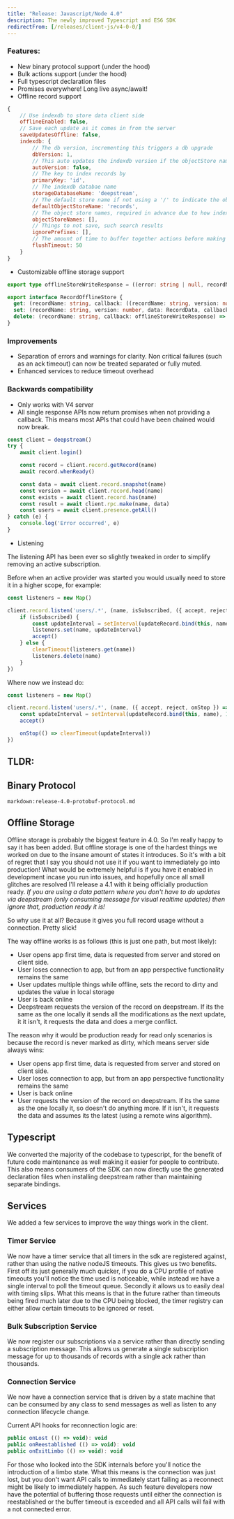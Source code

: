 ```yaml
---
title: "Release: Javascript/Node 4.0" 
description: The newly improved Typescript and ES6 SDK
redirectFrom: [/releases/client-js/v4-0-0/]
---
```


### Features:

- New binary protocol support (under the hood)
- Bulk actions support (under the hood)
- Full typescript declaration files
- Promises everywhere! Long live async/await!
- Offline record support

```JavaScript
{
    // Use indexdb to store data client side
    offlineEnabled: false,
    // Save each update as it comes in from the server
    saveUpdatesOffline: false,
    indexdb: {
        // The db version, incrementing this triggers a db upgrade
        dbVersion: 1,
        // This auto updates the indexdb version if the objectStore names change
        autoVersion: false,
        // The key to index records by
        primaryKey: 'id',
        // The indexdb databae name
        storageDatabaseName: 'deepstream',
        // The default store name if not using a '/' to indicate the object store (example person/uuid)
        defaultObjectStoreName: 'records',
        // The object store names, required in advance due to how indexdb works
        objectStoreNames: [],
        // Things to not save, such search results
        ignorePrefixes: [],
        // The amount of time to buffer together actions before making a request
        flushTimeout: 50
    }
}
```

- Customizable offline storage support

```typescript
export type offlineStoreWriteResponse = ((error: string | null, recordName: string) => void)

export interface RecordOfflineStore {
  get: (recordName: string, callback: ((recordName: string, version: number, data: RecordData) => void)) => void
  set: (recordName: string, version: number, data: RecordData, callback: offlineStoreWriteResponse) => void
  delete: (recordName: string, callback: offlineStoreWriteResponse) => void
}
```

### Improvements

- Separation of errors and warnings for clarity. Non critical failures (such as an ack timeout) can now be treated separated or fully muted.
- Enhanced services to reduce timeout overhead

### Backwards compatibility

- Only works with V4 server
- All single response APIs now return promises when not providing a callback. This means most APIs that could have been chained would now break.

```JavaScript
const client = deepstream()
try {
    await client.login()

    const record = client.record.getRecord(name)
    await record.whenReady()

    const data = await client.record.snapshot(name)
    const version = await client.record.head(name)
    const exists = await client.record.has(name)
    const result = await client.rpc.make(name, data)
    const users = await client.presence.getAll()
} catch (e) {
    console.log('Error occurred', e)
}
```

- Listening

The listening API has been ever so slightly tweaked in order to simplify removing an active subscription.

Before when an active provider was started you would usually need to store it in a higher scope, for example:

```typescript
const listeners = new Map()

client.record.listen('users/.*', (name, isSubscribed, ({ accept, reject }) => {
    if (isSubscribed) {
        const updateInterval = setInterval(updateRecord.bind(this, name), 1000)
        listeners.set(name, updateInterval)
        accept()
    } else {
        clearTimeout(listeners.get(name))
        listeners.delete(name)
    }
})
```

Where now we instead do:

```typescript
const listeners = new Map()

client.record.listen('users/.*', (name, ({ accept, reject, onStop }) => {
    const updateInterval = setInterval(updateRecord.bind(this, name), 1000)
    accept()

    onStop(() => clearTimeout(updateInterval))
})
```

## TLDR:

## Binary Protocol

`markdown:release-4.0-protobuf-protocol.md`

## Offline Storage

Offline storage is probably the biggest feature in 4.0. So I'm really happy to say it has been added. But offline storage is one of the hardest things we worked on due to the insane amount of states it introduces. So it's with a bit of regret that I say you should not use it if you want to immediately go into production! What would be extremely helpful is if you have it enabled in development incase you run into issues, and hopefully once all small glitches are resolved I'll release a 4.1 with it being officially production ready. *If you are using a data pattern where you don't have to do updates via deepstream (only consuming message for visual realtime updates) then ignore that, production ready it is!*

So why use it at all? Because it gives you full record usage without a connection. Pretty slick!

The way offline works is as follows (this is just one path, but most likely):

- User opens app first time, data is requested from server and stored on client side.
- User loses connection to app, but from an app perspective functionality remains the same
- User updates multiple things while offline, sets the record to dirty and updates the value in local storage
- User is back online
- Deepstream requests the version of the record on deepstream. If its the same as the one locally it sends all the modifications as the next update, it it isn't, it requests the data and does a merge conflict.

The reason why it would be production ready for read only scenarios is because the record is never marked as dirty, which means server side always wins:

- User opens app first time, data is requested from server and stored on client side.
- User loses connection to app, but from an app perspective functionality remains the same
- User is back online
- User requests the version of the record on deepstream. If its the same as the one locally it, so doesn't do anything more. If it isn't, it requests the data and assumes its the latest (using a remote wins algorithm).

## Typescript

We converted the majority of the codebase to typescript, for the benefit of future code maintenance as well making it easier for people to contribute. This also means consumers of the SDK can now directly use the generated declaration files
when installing deepstream rather than maintaining separate bindings.

## Services

We added a few services to improve the way things work in the client.

### Timer Service

We now have a timer service that all timers in the sdk are registered against, rather than using the native nodeJS timeouts. This gives us two benefits. First off its just generally much quicker, if you do a CPU profile of native timeouts you'll notice the time used is noticeable, while instead we have a single interval to poll the timeout queue. Secondly it allows us to easily deal with timing slips. What this means is that in the future rather than timeouts being fired much later due to the CPU being blocked, the timer registry can either allow certain timeouts to be ignored or reset.

### Bulk Subscription Service

We now register our subscriptions via a service rather than directly sending a subscription message. This allows us generate a single subscription message for up to thousands of records with a single ack rather than thousands.

### Connection Service

We now have a connection service that is driven by a state machine that can be consumed by any class to send messages as well as listen to any connection lifecycle change.

Current API hooks for reconnection logic are:

```JavaScript
public onLost (() => void): void
public onReestablished (() => void): void
public onExitLimbo (() => void): void
```

For those who looked into the SDK internals before you'll notice the introduction of a limbo state. What this means is the connection was just lost, but you don't want API calls to immediately start failing as a reconnect might be likely to immediately happen. As such feature developers now have the potential of buffering those requests until either the connection is reestablished or the buffer timeout is exceeded and all API calls will fail with a not connected error.
